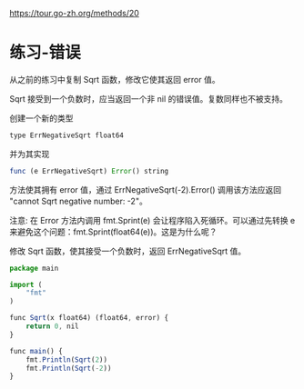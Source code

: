 https://tour.go-zh.org/methods/20

# 练习-错误
从之前的练习中复制 Sqrt 函数，修改它使其返回 error 值。

Sqrt 接受到一个负数时，应当返回一个非 nil 的错误值。复数同样也不被支持。

创建一个新的类型

```js
type ErrNegativeSqrt float64
```

并为其实现

```js
func (e ErrNegativeSqrt) Error() string
```

方法使其拥有 error 值，通过 ErrNegativeSqrt(-2).Error() 调用该方法应返回 "cannot Sqrt negative number: -2"。

注意: 在 Error 方法内调用 fmt.Sprint(e) 会让程序陷入死循环。可以通过先转换 e 来避免这个问题：fmt.Sprint(float64(e))。这是为什么呢？

修改 Sqrt 函数，使其接受一个负数时，返回 ErrNegativeSqrt 值。

```js
package main

import (
	"fmt"
)

func Sqrt(x float64) (float64, error) {
	return 0, nil
}

func main() {
	fmt.Println(Sqrt(2))
	fmt.Println(Sqrt(-2))
}
```
